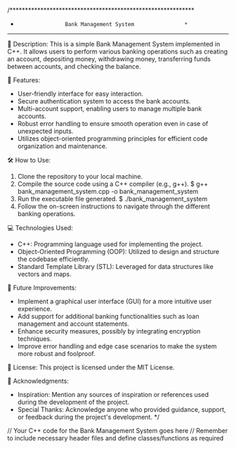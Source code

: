 /************************************************************
 *                    Bank Management System                *
 ************************************************************
 
🏦 Description:
This is a simple Bank Management System implemented in C++. 
It allows users to perform various banking operations such as 
creating an account, depositing money, withdrawing money, 
transferring funds between accounts, and checking the balance.

🚀 Features:
- User-friendly interface for easy interaction.
- Secure authentication system to access the bank accounts.
- Multi-account support, enabling users to manage multiple bank accounts.
- Robust error handling to ensure smooth operation even in case of unexpected inputs.
- Utilizes object-oriented programming principles for efficient code organization and maintenance.

🛠️ How to Use:
1. Clone the repository to your local machine.
2. Compile the source code using a C++ compiler (e.g., g++).
   $ g++ bank_management_system.cpp -o bank_management_system
3. Run the executable file generated.
   $ ./bank_management_system
4. Follow the on-screen instructions to navigate through the different banking operations.

💻 Technologies Used:
- C++: Programming language used for implementing the project.
- Object-Oriented Programming (OOP): Utilized to design and structure the codebase efficiently.
- Standard Template Library (STL): Leveraged for data structures like vectors and maps.

🚧 Future Improvements:
- Implement a graphical user interface (GUI) for a more intuitive user experience.
- Add support for additional banking functionalities such as loan management and account statements.
- Enhance security measures, possibly by integrating encryption techniques.
- Improve error handling and edge case scenarios to make the system more robust and foolproof.


📝 License:
This project is licensed under the MIT License.

🙏 Acknowledgments:
- Inspiration: Mention any sources of inspiration or references used during the development of the project.
- Special Thanks: Acknowledge anyone who provided guidance, support, or feedback during the project's development.
*/

// Your C++ code for the Bank Management System goes here
// Remember to include necessary header files and define classes/functions as required
